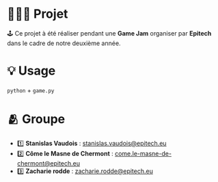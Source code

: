 # 👨🏻‍💻 Projet 

🕹️ Ce projet à été réaliser pendant une **Game Jam** organiser par **Epitech** dans le cadre de notre deuxième année.

# 💡 Usage

`python` + `game.py`

# 🫂 Groupe

- 1️⃣ **Stanislas Vaudois** : stanislas.vaudois@epitech.eu
- 2️⃣ **Côme le Masne de Chermont** : come.le-masne-de-chermont@epitech.eu
- 3️⃣ **Zacharie rodde** : zacharie.rodde@epitech.eu